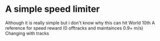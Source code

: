 # A simple speed limiter
Although it is really simple but i don't know why this can hit World 10th
A reference for speed reward (0 offtracks and maintainces 0.9+ m/s)
Changing with tracks
